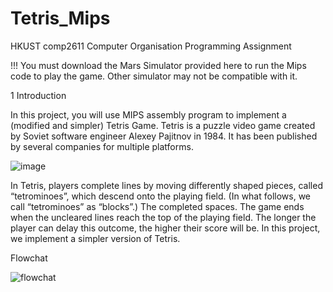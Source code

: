 # Tetris_Mips
HKUST comp2611 Computer Organisation Programming Assignment

!!! You must download the Mars Simulator provided here to run the Mips code to play the game. Other simulator may not be compatible with it.

1 Introduction

In this project, you will use MIPS assembly program to implement a (modified and
simpler) Tetris Game.
Tetris is a puzzle video game created by Soviet software engineer Alexey Pajitnov in
1984. It has been published by several companies for multiple platforms.

![image](https://user-images.githubusercontent.com/101878003/225032043-6e1f5624-1c3b-4eb3-9751-a004cf93a22c.png)

In Tetris, players complete lines
by moving differently shaped pieces, called “tetrominoes”, which descend onto the
playing field. (In what follows, we call “tetrominoes” as “blocks”.) The completed spaces. The game ends when the uncleared lines reach the top of the playing field. The
longer the player can delay this outcome, the higher their score will be.
In this project, we implement a simpler version of Tetris.


Flowchat


![flowchat](https://user-images.githubusercontent.com/101878003/225032915-fa3383f9-c0d8-4e14-b3a6-47e1b012c890.png)
